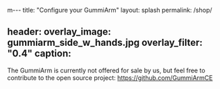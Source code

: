 m---
title: "Configure your GummiArm"
layout: splash
permalink: /shop/

header:
  overlay_image: gummiarm_side_w_hands.jpg
  overlay_filter: "0.4"
  caption:
---

The GummiArm is currently not offered for sale by us, but feel free to contribute to the open source project: https://github.com/GummiArmCE

